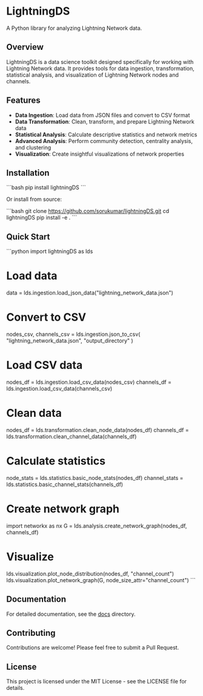 
# LightningDS

A Python library for analyzing Lightning Network data.

## Overview

LightningDS is a data science toolkit designed specifically for working with Lightning Network data. It provides tools for data ingestion, transformation, statistical analysis, and visualization of Lightning Network nodes and channels.

## Features

- **Data Ingestion**: Load data from JSON files and convert to CSV format
- **Data Transformation**: Clean, transform, and prepare Lightning Network data
- **Statistical Analysis**: Calculate descriptive statistics and network metrics
- **Advanced Analysis**: Perform community detection, centrality analysis, and clustering
- **Visualization**: Create insightful visualizations of network properties

## Installation

\`\`\`bash
pip install lightningDS
\`\`\`

Or install from source:

\`\`\`bash
git clone https://github.com/sorukumar/lightningDS.git
cd lightningDS
pip install -e .
\`\`\`

## Quick Start

\`\`\`python
import lightningDS as lds

# Load data
data = lds.ingestion.load_json_data("lightning_network_data.json")

# Convert to CSV
nodes_csv, channels_csv = lds.ingestion.json_to_csv(
    "lightning_network_data.json", "output_directory"
)

# Load CSV data
nodes_df = lds.ingestion.load_csv_data(nodes_csv)
channels_df = lds.ingestion.load_csv_data(channels_csv)

# Clean data
nodes_df = lds.transformation.clean_node_data(nodes_df)
channels_df = lds.transformation.clean_channel_data(channels_df)

# Calculate statistics
node_stats = lds.statistics.basic_node_stats(nodes_df)
channel_stats = lds.statistics.basic_channel_stats(channels_df)

# Create network graph
import networkx as nx
G = lds.analysis.create_network_graph(nodes_df, channels_df)

# Visualize
lds.visualization.plot_node_distribution(nodes_df, "channel_count")
lds.visualization.plot_network_graph(G, node_size_attr="channel_count")
\`\`\`

## Documentation

For detailed documentation, see the [docs](docs/) directory.

## Contributing

Contributions are welcome! Please feel free to submit a Pull Request.

## License

This project is licensed under the MIT License - see the LICENSE file for details.
